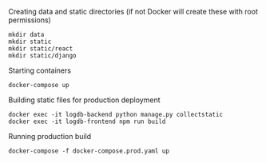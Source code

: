 Creating data and static directories (if not Docker will create these with root permissions)

    mkdir data
    mkdir static
    mkdir static/react
    mkdir static/django

Starting containers

    docker-compose up

Building static files for production deployment

    docker exec -it logdb-backend python manage.py collectstatic
    docker exec -it logdb-frontend npm run build

Running production build

    docker-compose -f docker-compose.prod.yaml up